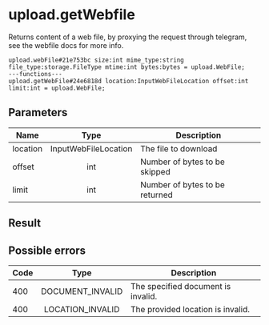 # upload.getWebfile
Returns content of a web file, by proxying the request through telegram, see the webfile docs for more info.

```
upload.webFile#21e753bc size:int mime_type:string file_type:storage.FileType mtime:int bytes:bytes = upload.WebFile;
---functions---
upload.getWebFile#24e6818d location:InputWebFileLocation offset:int limit:int = upload.WebFile;
```

## Parameters
| Name | Type | Description |
| ---- | :----: | ----------- |
| location | InputWebFileLocation | The file to download |
| offset | int | Number of bytes to be skipped |
| limit | int | Number of bytes to be returned |


## Result


## Possible errors
| Code | Type | Description |
| ---- | :----: | ----------- |
| 400 | DOCUMENT_INVALID | The specified document is invalid. |
| 400 | LOCATION_INVALID | The provided location is invalid. |

